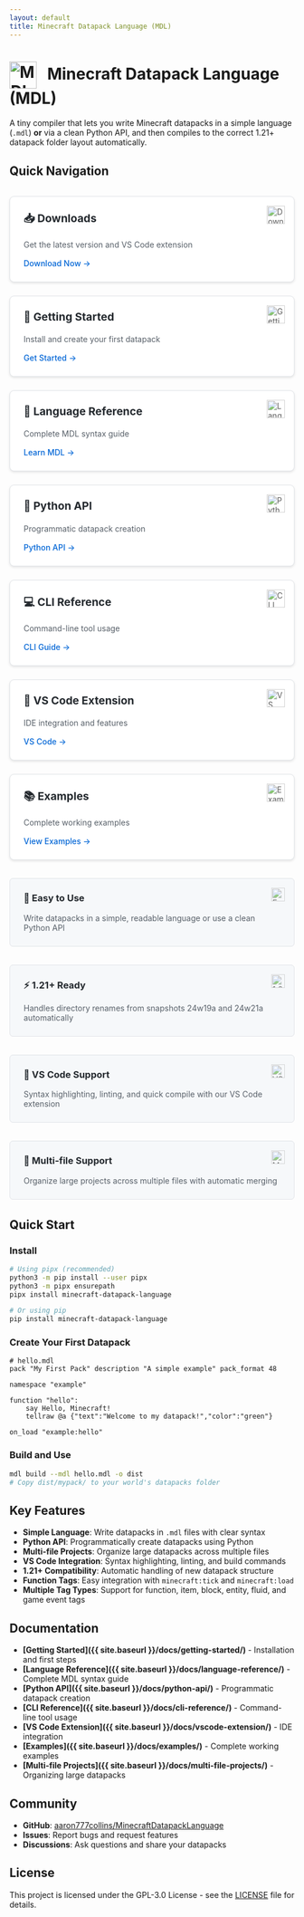 ```yaml
---
layout: default
title: Minecraft Datapack Language (MDL)
---
```


# <img src="{{ site.baseurl }}/icons/icon-128.png" width="48" height="48" alt="MDL Icon" style="vertical-align: middle; margin-right: 12px;"> Minecraft Datapack Language (MDL)

A tiny compiler that lets you write Minecraft datapacks in a simple language (`.mdl`) **or** via a clean Python API, and then compiles to the correct 1.21+ datapack folder layout automatically.

## Quick Navigation

<div class="quick-nav">
  <div class="nav-card">
    <img src="{{ site.baseurl }}/icons/icon-64.png" width="32" height="32" alt="Download" class="nav-icon">
    <h3>📥 Downloads</h3>
    <p>Get the latest version and VS Code extension</p>
    <a href="{{ site.baseurl }}/downloads/" class="nav-link">Download Now →</a>
  </div>
  <div class="nav-card">
    <img src="{{ site.baseurl }}/icons/icon-64.png" width="32" height="32" alt="Getting Started" class="nav-icon">
    <h3>🚀 Getting Started</h3>
    <p>Install and create your first datapack</p>
    <a href="{{ site.baseurl }}/docs/getting-started/" class="nav-link">Get Started →</a>
  </div>
  <div class="nav-card">
    <img src="{{ site.baseurl }}/icons/icon-64.png" width="32" height="32" alt="Language Reference" class="nav-icon">
    <h3>📖 Language Reference</h3>
    <p>Complete MDL syntax guide</p>
    <a href="{{ site.baseurl }}/docs/language-reference/" class="nav-link">Learn MDL →</a>
  </div>
  <div class="nav-card">
    <img src="{{ site.baseurl }}/icons/icon-64.png" width="32" height="32" alt="Python API" class="nav-icon">
    <h3>🐍 Python API</h3>
    <p>Programmatic datapack creation</p>
    <a href="{{ site.baseurl }}/docs/python-api/" class="nav-link">Python API →</a>
  </div>
  <div class="nav-card">
    <img src="{{ site.baseurl }}/icons/icon-64.png" width="32" height="32" alt="CLI Reference" class="nav-icon">
    <h3>💻 CLI Reference</h3>
    <p>Command-line tool usage</p>
    <a href="{{ site.baseurl }}/docs/cli-reference/" class="nav-link">CLI Guide →</a>
  </div>
  <div class="nav-card">
    <img src="{{ site.baseurl }}/icons/icon-64.png" width="32" height="32" alt="VS Code Extension" class="nav-icon">
    <h3>🔧 VS Code Extension</h3>
    <p>IDE integration and features</p>
    <a href="{{ site.baseurl }}/docs/vscode-extension/" class="nav-link">VS Code →</a>
  </div>
  <div class="nav-card">
    <img src="{{ site.baseurl }}/icons/icon-64.png" width="32" height="32" alt="Examples" class="nav-icon">
    <h3>📚 Examples</h3>
    <p>Complete working examples</p>
    <a href="{{ site.baseurl }}/docs/examples/" class="nav-link">View Examples →</a>
  </div>
</div>

<div class="features">
  <div class="feature">
    <img src="{{ site.baseurl }}/icons/icon-64.png" width="24" height="24" alt="Easy to Use" class="feature-icon">
    <h3>🚀 Easy to Use</h3>
    <p>Write datapacks in a simple, readable language or use a clean Python API</p>
  </div>
  <div class="feature">
    <img src="{{ site.baseurl }}/icons/icon-64.png" width="24" height="24" alt="1.21+ Ready" class="feature-icon">
    <h3>⚡ 1.21+ Ready</h3>
    <p>Handles directory renames from snapshots 24w19a and 24w21a automatically</p>
  </div>
  <div class="feature">
    <img src="{{ site.baseurl }}/icons/icon-64.png" width="24" height="24" alt="VS Code Support" class="feature-icon">
    <h3>🔧 VS Code Support</h3>
    <p>Syntax highlighting, linting, and quick compile with our VS Code extension</p>
  </div>
  <div class="feature">
    <img src="{{ site.baseurl }}/icons/icon-64.png" width="24" height="24" alt="Multi-file Support" class="feature-icon">
    <h3>📁 Multi-file Support</h3>
    <p>Organize large projects across multiple files with automatic merging</p>
  </div>
</div>

## Quick Start

### Install

```bash
# Using pipx (recommended)
python3 -m pip install --user pipx
python3 -m pipx ensurepath
pipx install minecraft-datapack-language

# Or using pip
pip install minecraft-datapack-language
```

### Create Your First Datapack

```mdl
# hello.mdl
pack "My First Pack" description "A simple example" pack_format 48

namespace "example"

function "hello":
    say Hello, Minecraft!
    tellraw @a {"text":"Welcome to my datapack!","color":"green"}

on_load "example:hello"
```

### Build and Use

```bash
mdl build --mdl hello.mdl -o dist
# Copy dist/mypack/ to your world's datapacks folder
```

## Key Features

- **Simple Language**: Write datapacks in `.mdl` files with clear syntax
- **Python API**: Programmatically create datapacks using Python
- **Multi-file Projects**: Organize large datapacks across multiple files
- **VS Code Integration**: Syntax highlighting, linting, and build commands
- **1.21+ Compatibility**: Automatic handling of new datapack structure
- **Function Tags**: Easy integration with `minecraft:tick` and `minecraft:load`
- **Multiple Tag Types**: Support for function, item, block, entity, fluid, and game event tags

## Documentation

- **[Getting Started]({{ site.baseurl }}/docs/getting-started/)** - Installation and first steps
- **[Language Reference]({{ site.baseurl }}/docs/language-reference/)** - Complete MDL syntax guide
- **[Python API]({{ site.baseurl }}/docs/python-api/)** - Programmatic datapack creation
- **[CLI Reference]({{ site.baseurl }}/docs/cli-reference/)** - Command-line tool usage
- **[VS Code Extension]({{ site.baseurl }}/docs/vscode-extension/)** - IDE integration
- **[Examples]({{ site.baseurl }}/docs/examples/)** - Complete working examples
- **[Multi-file Projects]({{ site.baseurl }}/docs/multi-file-projects/)** - Organizing large datapacks

## Community

- **GitHub**: [aaron777collins/MinecraftDatapackLanguage](https://github.com/aaron777collins/MinecraftDatapackLanguage)
- **Issues**: Report bugs and request features
- **Discussions**: Ask questions and share your datapacks

## License

This project is licensed under the GPL-3.0 License - see the [LICENSE](https://github.com/aaron777collins/MinecraftDatapackLanguage/blob/main/LICENSE) file for details.

<style>
.quick-nav {
  display: grid;
  grid-template-columns: repeat(auto-fit, minmax(300px, 1fr));
  gap: 1.5rem;
  margin: 2rem 0;
}

.nav-card {
  padding: 1.5rem;
  border: 1px solid #e1e4e8;
  border-radius: 8px;
  background: white;
  box-shadow: 0 2px 4px rgba(0,0,0,0.1);
  transition: all 0.2s;
  position: relative;
}

.nav-card:hover {
  transform: translateY(-2px);
  box-shadow: 0 4px 12px rgba(0,0,0,0.15);
}

.nav-icon {
  position: absolute;
  top: 1rem;
  right: 1rem;
  opacity: 0.7;
  transition: opacity 0.2s;
}

.nav-card:hover .nav-icon {
  opacity: 1;
}

.nav-card h3 {
  margin-top: 0;
  color: #24292e;
  font-size: 1.2rem;
  padding-right: 2.5rem;
}

.nav-card p {
  margin: 0.5rem 0 1rem 0;
  color: #586069;
}

.nav-link {
  display: inline-flex;
  align-items: center;
  color: #0366d6;
  text-decoration: none;
  font-weight: 500;
  transition: color 0.2s;
}

.nav-link:hover {
  color: #0256b3;
  text-decoration: none;
}

.features {
  display: grid;
  grid-template-columns: repeat(auto-fit, minmax(250px, 1fr));
  gap: 2rem;
  margin: 2rem 0;
}

.feature {
  padding: 1.5rem;
  border: 1px solid #e1e4e8;
  border-radius: 6px;
  background: #f6f8fa;
  position: relative;
}

.feature-icon {
  position: absolute;
  top: 1rem;
  right: 1rem;
  opacity: 0.6;
}

.feature h3 {
  margin-top: 0;
  color: #24292e;
  padding-right: 2rem;
}

.feature p {
  margin-bottom: 0;
  color: #586069;
}

@media (max-width: 768px) {
  .quick-nav {
    grid-template-columns: 1fr;
  }
  
  .nav-card {
    padding: 1rem;
  }
  
  .nav-icon {
    position: static;
    display: block;
    margin-bottom: 0.5rem;
  }
  
  .nav-card h3 {
    padding-right: 0;
  }
  
  .feature-icon {
    position: static;
    display: block;
    margin-bottom: 0.5rem;
  }
  
  .feature h3 {
    padding-right: 0;
  }
}
</style>
